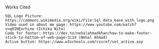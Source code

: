Works Cited

    SQL Logo Picture: https://commons.wikimedia.org/wiki/File:Sql_data_base_with_logo.png
    Video used in about me page: https://www.youtube.com/watch?v=q0INEorhinw (Ichika Nito)
    Code for footer: https://dev.to/nehalahmadkhan/how-to-make-footer-stick-to-bottom-of-web-page-3i14 (Nehal Ahmad)
    Active button: https://www.w3schools.com/cssref/sel_active.asp
